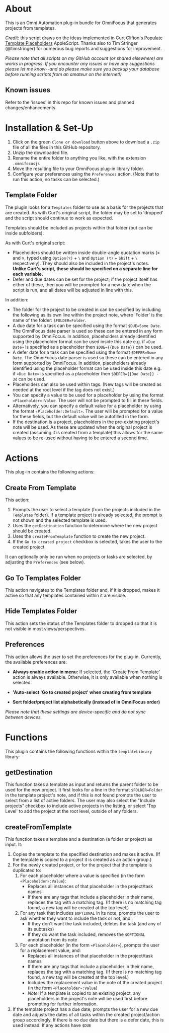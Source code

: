 # About

This is an Omni Automation plug-in bundle for OmniFocus that generates projects from templates.

_Credit:_ this script draws on the ideas implemented in Curt Clifton's [Populate Template Placeholders](http://curtclifton.net/poptemp) AppleScript.
Thanks also to Tim Stringer (@timstringer) for numerous bug reports and suggestions for improvement.

_Please note that all scripts on my GitHub account (or shared elsewhere) are works in progress. If you encounter any issues or have any suggestions please let me know--and do please make sure you backup your database before running scripts from an amateur on the internet!)_

## Known issues

Refer to the 'issues' in this repo for known issues and planned changes/enhancements.

# Installation & Set-Up

1. Click on the green `Clone or download` button above to download a `.zip` file of all the files in this GitHub repository.
2. Unzip the downloaded file.
3. Rename the entire folder to anything you like, with the extension `.omnifocusjs`
4. Move the resulting file to your OmniFocus plug-in library folder.
5. Configure your preferences using the `Preferences` action. (Note that to run this action, no tasks can be selected.)

## Template Folder

The plugin looks for a `Templates` folder to use as a basis for the projects that are created. As with Curt's original script, the folder may be set to 'dropped' and the script should continue to work as expected.

Templates should be included as projects within that folder (but can be inside subfolders).

As with Curt's original script:

- Placeholders should be written inside double-angle quotation marks (« and », typed using `Option(⌥)` + `\` and `Option (⌥)` + `Shift` + `\` respectively). They should also be included in the project's notes. **Unlike Curt's script, these should be specified on a separate line for each variable.**
- Defer and due dates can be set for the project; if the project itself has either of these, then you will be prompted for a new date when the script is run, and all dates will be adjusted in line with this.

In addition:

- The folder for the project to be created in can be specified by including the following as its own line within the project note, where 'Folder' is the name of the folder: `$FOLDER=Folder`.
- A due date for a task can be specified using the format `$DUE=Some Date`. The OmniFocus date parser is used so these can be entered in any form supported by OmniFocus. In addition, placeholders already identified using the placeholder format can be used inside this date e.g. if `«Due Date»` is specified as a placeholder then `$DUE={{Due Date}}` can be used.
- A defer date for a task can be specified using the format `$DEFER=Some Date`. The OmniFocus date parser is used so these can be entered in any form supported by OmniFocus. In addition, placeholders already identified using the placeholder format can be used inside this date e.g. if `«Due Date»` is specified as a placeholder then `$DEFER={{Due Date}} - 3d` can be used.
- Placeholders can also be used within tags. (New tags will be created as needed at the root level if the tag does not exist.)
- You can specify a value to be used for a placeholder by using the format `«Placeholder»:Value`. The user will not be prompted to fill in these fields.
- Alternatively, you can specify a default value for a placeholder by using the format `«Placeholder:Default»`. The user will be prompted for a value for these fields, but the default value will be autofilled in the form.
- If the destination is a project, placeholders in the pre-existing project's note will be used. As these are updated when the original project is created (assuming it is created from a template) this allows for the same values to be re-used without having to be entered a second time.

# Actions

This plug-in contains the following actions:

## Create From Template

This action:

1. Prompts the user to select a template (from the projects included in the `Templates` folder). If a template project is already selected, the prompt is not shown and the selected template is used.
2. Uses the `getDestination` function to determine where the new project should be created.
3. Uses the `createFromTemplate` function to create the new project.
4. If the `Go to created project` checkbox is selected, takes the user to the created project.

It can optionally only be run when no projects or tasks are selected, by adjusting the `Preferences` (see below).

## Go To Templates Folder

This action navigates to the Templates folder and, if it is dropped, makes it active so that any templates contained within it are visible.

## Hide Templates Folder

This action sets the status of the Templates folder to dropped so that it is not visible in most views/perspectives.

## Preferences

This action allows the user to set the preferences for the plug-in. Currently, the available preferences are:

* **Always enable action in menu:** If selected, the 'Create From Template' action is always available. Otherwise, it is only available when nothing is selected. 

* **'Auto-select 'Go to created project' when creating from template**

* **Sort folder/project list alphabetically (instead of in OmniFocus order)**

_Please note that these settings are device-specific and do not sync between devices._

# Functions

This plugin contains the following functions within the `templateLibrary` library:

## getDestination

This function takes a template as input and returns the parent folder to be used for the new project. It first looks for a line in the format `$FOLDER=Folder` in the template project's note, and if this is not found prompts the user to select from a list of active folders. The user may also select the "Include projects" checkbox to include active projects in the listing, or select 'Top Level' to add the project at the root level, outside of any folders.

## createFromTemplate

This function takes a template and a destination (a folder or project) as input. It:

1. Copies the template to the specified destination and makes it active. (If the template is copied to a project it is created as an action group.)
2. For the newly created project, or for the project that the template is duplicated to:
   1. For each placeholder where a value is specified (in the form `«Placeholder»:Value`):
      - Replaces all instances of that placeholder in the project/task names
      - If there are any tags that include a placeholder in their name, replaces the tag with a matching tag. (If there is no matching tag found, a new tag will be created at the top level.)
   2. For any task that includes `$OPTIONAL` in its note, prompts the user to ask whether they want to include the task or not, and:
      - If they don't want the task included, deletes the task (and any of its subtasks)
      - If they do want the task included, removes the `$OPTIONAL` annotation from its note
   3. For each placeholder (in the form `«Placeholder»`), prompts the user for a replacement value, and:
      - Replaces all instances of that placeholder in the project/task names
      - If there are any tags that include a placeholder in their name, replaces the tag with a matching tag. (If there is no matching tag found, a new tag will be created at the top level.)
      - Includes the replacement value in the note of the created project (in the form `«Placeholder»:Value`)
      - _Note:_ If a template is copied to an existing project, any placeholders in the project's note will be used first before prompting for further information.
3. If the template project has a due date, prompts the user for a new due date and adjusts the dates of all tasks within the created project/action group accordingly. If there is no due date but there is a defer date, this is used instead. If any actions have `$DUE` 
